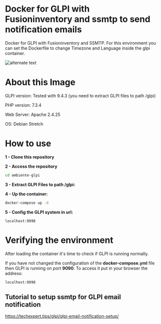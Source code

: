 # Docker for GLPI with Fusioninventory and ssmtp to send notification emails
Docker for GLPI with Fusioninventory and SSMTP.
For this environment you can set the Dockerfile to change Timezone and Language inside the glpi container.

![alternate text](https://raw.githubusercontent.com/glpi-project/glpi/master/pics/logos/logo-GLPI-250-black.png)

# About this Image
GLPI version: Tested with 9.4.3 (you need to extract GLPI files to path /glpi)

PHP version: 7.3.4

Web Server: Apache 2.4.25

OS: Debian Stretch

# How to use
__1 - Clone this repository__

__2 - Access the repository__

```sh
cd ambiente-glpi
```

__3 - Extract GLPI Files to path /glpi:__

__4 - Up the container:__

```sh
docker-compose up -d
```

__5 - Config the GLPI system in url:__
```
localhost:9898
```


# Verifying the environment

After loading the container it's time to check if GLPI is running normally.

If you have not changed the configuration of the __docker-compose.yml__ file then GLPI is running on port __9090__.
To access it put in your browser the address:

```
localhost:9898
```








## Tutorial to setup ssmtp for GLPI email notification
https://techexpert.tips/glpi/glpi-email-notification-setup/
